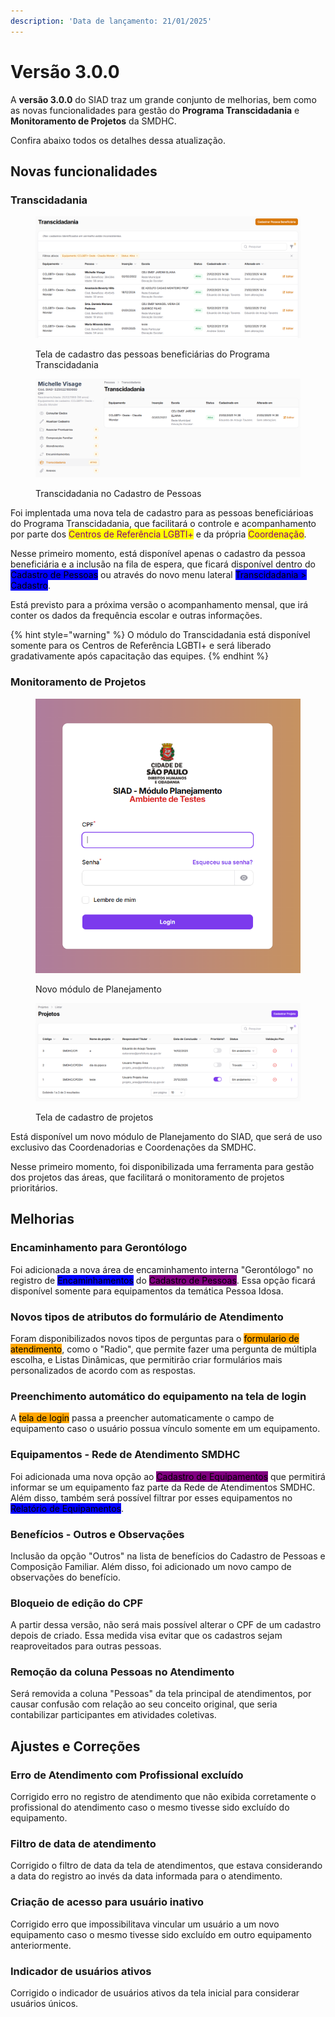 ```yaml
---
description: 'Data de lançamento: 21/01/2025'
---
```


# Versão 3.0.0

A **versão 3.0.0** do SIAD traz um grande conjunto de melhorias, bem como as novas funcionalidades para gestão do **Programa Transcidadania** e **Monitoramento de Projetos** da SMDHC.

Confira abaixo todos os detalhes dessa atualização.

## Novas funcionalidades

### Transcidadania

<figure><img src="../.gitbook/assets/image.png" alt=""><figcaption><p>Tela de cadastro das pessoas beneficiárias do Programa Transcidadania</p></figcaption></figure>

<figure><img src="../.gitbook/assets/image (2).png" alt=""><figcaption><p>Transcidadania no Cadastro de Pessoas</p></figcaption></figure>

Foi implentada uma nova tela de cadastro para as pessoas beneficiárioas do Programa Transcidadania, que facilitará o controle e acompanhamento por parte dos <mark style="color:purple;">Centros de Referência LGBTI+</mark> e da própria <mark style="color:purple;">Coordenação</mark>.

Nesse primeiro momento, está disponível apenas o cadastro da pessoa beneficiária e a inclusão na fila de espera, que ficará disponível dentro do <mark style="background-color:blue;">Cadastro de Pessoas</mark> ou através do novo menu lateral <mark style="background-color:blue;">Transcidadania > Cadastro</mark>.

Está previsto para a próxima versão o acompanhamento mensal, que irá conter os dados da frequência escolar e outras informações.

{% hint style="warning" %}
O módulo do Transcidadania está disponível somente para os Centros de Referência LGBTI+ e será liberado gradativamente após capacitação das equipes.
{% endhint %}

### Monitoramento de Projetos

<figure><img src="../.gitbook/assets/image (4).png" alt=""><figcaption><p>Novo módulo de Planejamento</p></figcaption></figure>

<figure><img src="../.gitbook/assets/image (3).png" alt=""><figcaption><p>Tela de cadastro de projetos</p></figcaption></figure>

Está disponível um novo módulo de Planejamento do SIAD, que será de uso exclusivo das Coordenadorias e Coordenações da SMDHC.

Nesse primeiro momento, foi disponibilizada uma ferramenta para gestão dos projetos das áreas, que facilitará o monitoramento de projetos prioritários.

## Melhorias

### Encaminhamento para Gerontólogo

Foi adicionada a nova área de encaminhamento interna "Gerontólogo" no registro de <mark style="background-color:blue;">Encaminhamentos</mark> do <mark style="background-color:purple;">Cadastro de Pessoas</mark>. Essa opção ficará disponível somente para equipamentos da temática Pessoa Idosa.

### Novos tipos de atributos do formulário de Atendimento

Foram disponibilizados novos tipos de perguntas para o <mark style="background-color:orange;">formulario de atendimento</mark>, como o "Radio", que permite fazer uma pergunta de múltipla escolha, e Listas Dinâmicas, que permitirão criar formulários mais personalizados de acordo com as respostas.

### Preenchimento automático do equipamento na tela de login

A <mark style="background-color:orange;">tela de login</mark> passa a preencher automaticamente o campo de equipamento caso o usuário possua vínculo somente em um equipamento.

### Equipamentos - Rede de Atendimento SMDHC

Foi adicionada uma nova opção ao <mark style="background-color:purple;">Cadastro de Equipamentos</mark> que permitirá informar se um equipamento faz parte da Rede de Atendimentos SMDHC. Além disso, também será possível filtrar por esses equipamentos no <mark style="background-color:blue;">Relatório de Equipamentos</mark>.

### Benefícios - Outros e Observações

Inclusão da opção "Outros" na lista de benefícios do Cadastro de Pessoas e Composição Familiar. Além disso, foi adicionado um novo campo de observações do benefício.

### Bloqueio de edição do CPF

A partir dessa versão, não será mais possível alterar o CPF de um cadastro depois de criado. Essa medida visa evitar que os cadastros sejam reaproveitados para outras pessoas.

### Remoção da coluna Pessoas no Atendimento

Será removida a coluna "Pessoas" da tela principal de atendimentos, por causar confusão com relação ao seu conceito original, que seria contabilizar participantes em atividades coletivas.

## Ajustes e Correções

### Erro de Atendimento com Profissional excluído

Corrigido erro no registro de atendimento que não exibida corretamente o profissional do atendimento caso o mesmo tivesse sido excluído do equipamento.

### Filtro de data de atendimento

Corrigido o filtro de data da tela de atendimentos, que estava considerando a data do registro ao invés da data informada para o atendimento.

### Criação de acesso para usuário inativo

Corrigido erro que impossibilitava vincular um usuário a um novo equipamento caso o mesmo tivesse sido excluído em outro equipamento anteriormente.

### Indicador de usuários ativos

Corrigido o indicador de usuários ativos da tela inicial para considerar usuários únicos.
